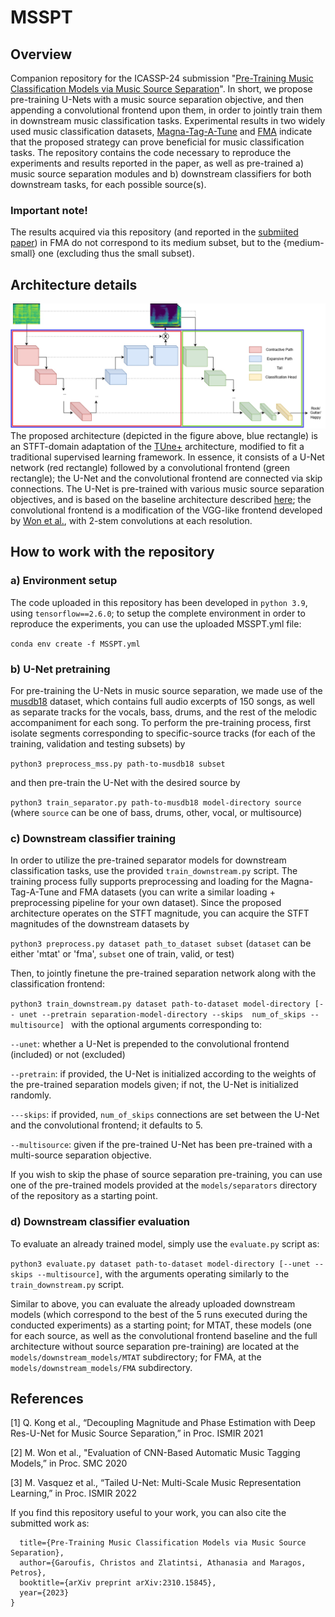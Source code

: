 # MSSPT
## Overview
Companion repository for the ICASSP-24 submission "[Pre-Training Music Classification Models via Music Source Separation](https://arxiv.org/pdf/2310.15845.pdf)". In short, we propose pre-training U-Nets with a music source separation objective, and then appending a convolutional frontend upon them, in order to jointly train them in downstream music classification tasks. Experimental results in two widely used music classification datasets, [Magna-Tag-A-Tune](https://mirg.city.ac.uk/codeapps/the-magnatagatune-dataset) and [FMA](https://github.com/mdeff/fma) indicate that the proposed strategy can prove beneficial for music classification tasks. The repository contains the code necessary to reproduce the experiments and results reported in the paper, as well as pre-trained a) music source separation modules and b) downstream classifiers for both downstream tasks, for each possible source(s).
### Important note! 
The results acquired via this repository (and reported in the [submiited paper](https://arxiv.org/pdf/2310.15845.pdf)) in FMA do not correspond to its medium subset, but to the {medium-small} one (excluding thus the small subset).
## Architecture details
![Screenshot](assets/architecture_overview.jpg)
The proposed architecture (depicted in the figure above, blue rectangle) is an STFT-domain adaptation of the [TUne+](https://archives.ismir.net/ismir2022/paper/000007.pdf) architecture, modified to fit a traditional supervised learning framework. In essence, it consists of a U-Net network (red rectangle) followed by a convolutional frontend (green rectangle); the U-Net and the convolutional frontend are connected via skip connections. The U-Net is pre-trained with various music source separation objectives, and is based on the baseline architecture described [here](https://arxiv.org/pdf/2109.05418.pdf); the convolutional frontend is a modification of the VGG-like frontend developed by [Won et al.](https://arxiv.org/pdf/2006.00751.pdf), with 2-stem convolutions at each resolution.
## How to work with the repository
### a) Environment setup
The code uploaded in this repository has been developed in ```python 3.9```, using ```tensorflow==2.6.0```; to setup the complete environment in order to reproduce the experiments, you can use the uploaded MSSPT.yml file:

```conda env create -f MSSPT.yml```

### b) U-Net pretraining
For pre-training the U-Nets in music source separation, we made use of the [musdb18](https://sigsep.github.io/datasets/musdb.html#sisec-2018-evaluation-campaign) dataset, which contains full audio excerpts of 150 songs, as well as separate tracks for the vocals, bass, drums, and the rest of the melodic accompaniment for each song. To perform the pre-training process, first isolate segments corresponding to specific-source tracks (for each of the training, validation and testing subsets) by

```python3 preprocess_mss.py path-to-musdb18 subset```

and then pre-train the U-Net with the desired source by

```python3 train_separator.py path-to-musdb18 model-directory source``` (where ```source``` can be one of bass, drums, other, vocal, or multisource)

### c) Downstream classifier training

In order to utilize the pre-trained separator models for downstream classification tasks, use the provided ```train_downstream.py``` script. The training process fully supports preprocessing and loading for the Magna-Tag-A-Tune and FMA datasets (you can write a similar loading + preprocessing pipeline for your own dataset). Since the proposed architecture operates on the STFT magnitude, you can acquire the STFT magnitudes of the downstream datasets by

```python3 preprocess.py dataset path_to_dataset subset``` (```dataset``` can be either 'mtat' or 'fma', ```subset``` one of train, valid, or test)

Then, to jointly finetune the pre-trained separation network along with the classification frontend:

```python3 train_downstream.py dataset path-to-dataset model-directory [-- unet --pretrain separation-model-directory --skips  num_of_skips --multisource] ``` with the optional arguments corresponding to:

```--unet```: whether a U-Net is prepended to the convolutional frontend (included) or not (excluded)

```--pretrain```: if provided, the U-Net is initialized according to the weights of the pre-trained separation models given; if not, the U-Net is initialized randomly.

```---skips```: if provided, ```num_of_skips``` connections are set between the U-Net and the convolutional frontend; it defaults to 5.

```--multisource```: given if the pre-trained U-Net has been pre-trained with a multi-source separation objective.

If you wish to skip the phase of source separation pre-training, you can use one of the pre-trained models provided at the ```models/separators``` directory of the repository as a starting point.

### d) Downstream classifier evaluation

To evaluate an already trained model, simply use the ```evaluate.py``` script as:

```python3 evaluate.py dataset path-to-dataset model-directory [--unet --skips --multisource]```, with the arguments operating similarly to the ```train_downstream.py``` script.

Similar to above, you can evaluate the already uploaded downstream models (which correspond to the best of the 5 runs executed during the conducted experiments) as a starting point; for MTAT, these models (one for each source, as well as the convolutional frontend baseline and the full architecture without source separation pre-training) are located at the ```models/downstream_models/MTAT``` subdirectory; for FMA, at the ```models/downstream_models/FMA``` subdirectory.

## References

[1] Q. Kong et al., “Decoupling Magnitude and Phase Estimation with Deep Res-U-Net for Music Source Separation,” in Proc. ISMIR 2021

[2] M. Won et al., "Evaluation of CNN-Based Automatic Music Tagging Models,” in Proc. SMC 2020

[3] M. Vasquez et al., “Tailed U-Net: Multi-Scale Music Representation Learning,” in Proc. ISMIR 2022

If you find this repository useful to your work, you can also cite the submitted work as:

```@inproceedings{musicsourceseppretraining,
  title={Pre-Training Music Classification Models via Music Source Separation},
  author={Garoufis, Christos and Zlatintsi, Athanasia and Maragos, Petros},
  booktitle={arXiv preprint arXiv:2310.15845},
  year={2023}
}
